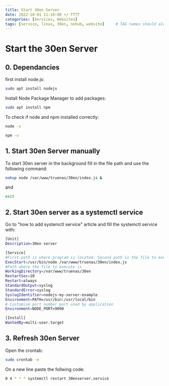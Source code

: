 ```yaml
---
title: Start 30en Server
date: 2022-10-01 11:10:00 +/-TTTT
categories: [Services, Websites]
tags: [service, linux, 30en, nohub, website]     # TAG names should always be lowercase
---
```


# Start the 30en Server

## 0. Dependancies

first install node.js:
```bash
sudo apt install nodejs
```

Install Node Package Manager to add packages:
```bash
sudo apt install npm
```
To check if node and npm installed correctly:
```bash
node -v
```
```bash
npm -v
```

## 1. Start 30en Server manually

To start 30en server in the background fill in the file path and use the following command:
```bash
nohup node /var/www/truenas/30en/index.js &
```
and
```bash
exit
```

## 2. Start 30en server as a systemctl service

Go to "how to add systemctl service" article and fill the systemctl service with: 
```bash
[Unit]
Description=30en server

[Service]
#First path is where program is located. Second path is the file to execute
ExecStart=/usr/bin/node /var/www/truenas/30en/index.js
#Path where the file to execute is
WorkingDirectory=/var/www/truenas/30en
RestartSec=10
Restart=always
StandardOutput=syslog
StandardError=syslog
SyslogIdentifier=nodejs-my-server-example
Environment=PATH=/usr/bin:/usr/local/bin
# Customise port number port used by application
Environment=NODE_PORT=9090

[Install]
WantedBy=multi-user.target
```


## 3. Refresh 30en Server

Open the crontab:
```bash
sudo crontab -e
```

On a new line paste the follwing code:
```bash
0 4 * * * systemctl restart 30enserver.service
```
